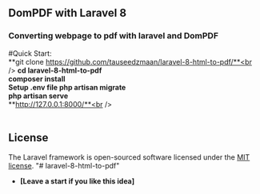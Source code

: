 ## DomPDF with Laravel 8 

### Converting  webpage to pdf with laravel and DomPDF
#Quick Start:<br />
**git clone https://github.com/tauseedzmaan/laravel-8-html-to-pdf/**<br />
**cd laravel-8-html-to-pdf**<br />
**composer install**<br />
<b>Setup .env file </b>
**php artisan migrate**<br />
**php artisan serve**<br />
**http://127.0.0.1:8000/**<br />
<br /><br />
## License

The Laravel framework is open-sourced software licensed under the [MIT license](https://opensource.org/licenses/MIT).
"# laravel-8-html-to-pdf" 


- **[Leave a start if you like this idea]**
